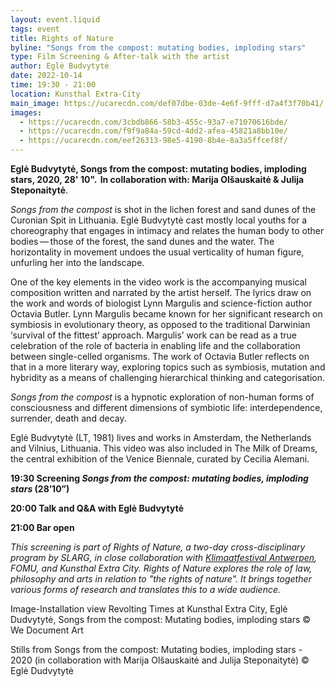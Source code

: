```yaml
---
layout: event.liquid
tags: event
title: Rights of Nature
byline: "Songs from the compost: mutating bodies, imploding stars"
type: Film Screening & After-talk with the artist
author: Eglė Budvytytė
date: 2022-10-14
time: 19:30 - 21:00
location: Kunsthal Extra-City
main_image: https://ucarecdn.com/def07dbe-03de-4e6f-9fff-d7a4f3f70b41/
images:
  - https://ucarecdn.com/3cbdb866-58b3-455c-93a7-e71070616bde/
  - https://ucarecdn.com/f9f9a84a-59cd-4dd2-afea-45821a8bb10e/
  - https://ucarecdn.com/eef26313-98e5-4190-8b4e-8a3a5ffcef8f/
---
```

**Eglė Budvytytė, Songs from the compost: mutating bodies, imploding stars, 2020, 28' 10".  In collaboration with: Marija Olšauskaitė & Julija Steponaitytė**. 

*Songs from the compost* is shot in the lichen forest and sand dunes of the Curonian Spit in Lithuania. Eglė Budvytytė cast mostly local youths for a choreography that engages in intimacy and relates the human body to other bodies — those of the forest, the sand dunes and the water. The horizontality in movement undoes the usual verticality of human figure, unfurling her into the landscape.

One of the key elements in the video work is the accompanying musical composition written and narrated by the artist herself. The lyrics draw on the work and words of biologist Lynn Margulis and science-fiction author Octavia Butler. Lynn Margulis became known for her significant research on symbiosis in evolutionary theory, as opposed to the traditional Darwinian ‘survival of the fittest’ approach. Margulis’ work can be read as a true celebration of the role of bacteria in enabling life and the collaboration between single-celled organisms. The work of Octavia Butler reflects on that in a more literary way, exploring topics such as symbiosis, mutation and hybridity as a means of challenging hierarchical thinking and categorisation.

*Songs from the compost* is a hypnotic exploration of non-human forms of consciousness and different dimensions of symbiotic life: interdependence, surrender, death and decay.

Eglė Budvytytė (LT, 1981) lives and works in Amsterdam, the Netherlands and Vilnius, Lithuania. This video was also included in The Milk of Dreams, the central exhibition of the Venice Biennale, curated by Cecilia Alemani.

**19:30 Screening *Songs from the compost: mutating bodies, imploding stars* (28’10”)**

**20:00 Talk and Q&A with Eglė Budvytytė**

**21:00 Bar open** 



*This screening is part of Rights of Nature, a two-day cross-disciplinary program by SLARG, in close collaboration with [Klimaatfestival Antwerpen](https://www.klimaatfestivalantwerpen.be/nl), FOMU, and Kunsthal Extra City. Rights of Nature explores the role of law, philosophy and arts in relation to "the rights of nature". It brings together various forms of research and translates this to a wide audience.*



Image-Installation view Revolting Times at Kunsthal Extra City, Eglė Dudvytytė, Songs from the compost: Mutating bodies, imploding stars © We Document Art

Stills from Songs from the compost: Mutating bodies, imploding stars - 2020 (in collaboration with Marija Olšauskaitė and Julija Steponaitytė) © Eglė Dudvytytė